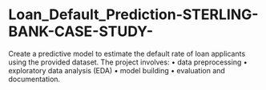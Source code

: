 # Loan_Default_Prediction-STERLING-BANK-CASE-STUDY-
Create a predictive model to estimate the default rate of loan applicants using the  provided dataset. The project involves:  • data preprocessing  • exploratory data analysis (EDA)  • model building  • evaluation  and documentation. 
